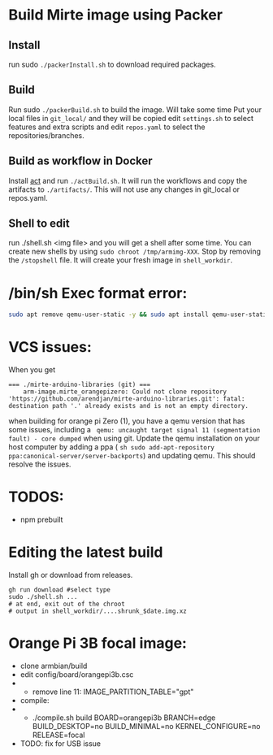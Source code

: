 # Build Mirte image using Packer

## Install
run sudo `./packerInstall.sh` to download required packages.

## Build
Run sudo `./packerBuild.sh` to build the image. Will take some time
Put your local files in `git_local/` and they will be copied
edit `settings.sh` to select features and extra scripts and edit `repos.yaml` to select the repositories/branches.

## Build as workflow in Docker
Install [act](https://github.com/nektos/act) and run `./actBuild.sh`. It will run the workflows and copy the artifacts to `./artifacts/`. This will not use any changes in git_local or repos.yaml.

## Shell to edit
run ./shell.sh \<img file> and you will get a shell after some time. You can create new shells by using `sudo chroot /tmp/armimg-XXX`. Stop by removing the `/stopshell` file. It will create your fresh image in `shell_workdir`.

# /bin/sh Exec format error:
```sh
sudo apt remove qemu-user-static -y && sudo apt install qemu-user-static
```

# VCS issues:
When you get 
```
=== ./mirte-arduino-libraries (git) ===
    arm-image.mirte_orangepizero: Could not clone repository 'https://github.com/arendjan/mirte-arduino-libraries.git': fatal: destination path '.' already exists and is not an empty directory.
```
when building for orange pi Zero (1), you have a qemu version that has some issues, including a ``` qemu: uncaught target signal 11 (segmentation fault) - core dumped``` when using git. Update the qemu installation on your host computer by adding a ppa ( ```sh sudo add-apt-repository ppa:canonical-server/server-backports```) and updating qemu. This should resolve the issues.

# TODOS:
- npm prebuilt

# Editing the latest build
Install gh or download from releases.
```
gh run download #select type
sudo ./shell.sh ...
# at end, exit out of the chroot
# output in shell_workdir/....shrunk_$date.img.xz
```


# Orange Pi 3B focal image:
- clone armbian/build
- edit config/board/orangepi3b.csc
- - remove line 11: IMAGE_PARTITION_TABLE="gpt"
- compile:
- - ./compile.sh build BOARD=orangepi3b BRANCH=edge BUILD_DESKTOP=no BUILD_MINIMAL=no KERNEL_CONFIGURE=no RELEASE=focal
- TODO: fix for USB issue